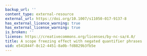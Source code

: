 ```yaml
---
backup_url: ''
content_type: external-resource
external_url: https://doi.org/10.1007/s11050-017-9137-8
has_external_licence_warning: true
has_external_license_warning: true
is_broken: ''
license: https://creativecommons.org/licenses/by-nc-sa/4.0/
title: A scope freezing effect with negated quantifier phrases
uid: e541844f-8c12-4451-8a0b-fd8829b3fb5e
---
```

